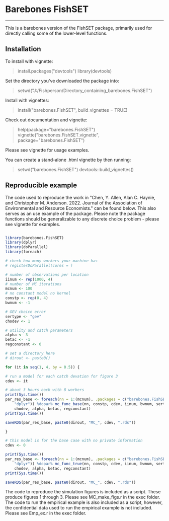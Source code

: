 Barebones FishSET
=========

---

This is a barebones version of the FishSET package, primarily used for directly
calling some of the lower-level functions.

Installation
---

To install with vignette:

  > install.packages("devtools")
  > library(devtools)

Set the directory you've downloaded the package into:

  > setwd("J:/Fishperson/Directory_containing_barebones.FishSET")

Install with vignettes:

  > install("barebones.FishSET", build_vignettes = TRUE)

Check out documentation and vignette:

  > help(package="barebones.FishSET")
  > vignette("barebones.FishSET.vignette", package="barebones.FishSET")

Please see vignette for usage examples.

You can create a stand-alone .html vignette by then running:

  > setwd("barebones.FishSET")
  > devtools::build_vignettes()

Reproducible example
-----------------

The code used to reproduce the work in "Chen, Y. Allen, Alan C. Haynie, and
Christopher M. Anderson. 2022. Journal of the Association of Environmental and
Resource Economists." can be found below. This also serves as an use example of
the package. Please note the package functions should be generalizable to any
discrete choice problem - please see vignette for examples.

``` r

library(barebones.FishSET)
library(dplyr)
library(doParallel)
library(foreach)

# check how many workers your machine has
# registerDoParallel(cores = )

# number of observations per location
iinum <- rep(1000, 4)
# number of MC iterations
mcnum <- 100
# no constant model no kernel
constp <- rep(0, 4)
bwnum <- -1

# GEV choice error
sertype <- "gev"
chodev <- 1

# utility and catch parameters
alpha <- 3
betac <- -1
regconstant <- 0

# set a directory here
# dirout <- paste0()

for (it in seq(1, 4, by = 0.5)) {

# run a model for each catch devation for figure 3
cdev <- it

# about 3 hours each with 8 workers
print(Sys.time())
par_res_base <- foreach(nn = 1:(mcnum), .packages = c("barebones.FishSET",
    "dplyr")) %dopar% mc_func_base(nn, constp, cdev, iinum, bwnum, sertype,
    chodev, alpha, betac, regconstant)
print(Sys.time())

saveRDS(par_res_base, paste0(dirout, "MC_", cdev, ".rds"))

}

# this model is for the base case with no private information
cdev <- 0

print(Sys.time())
par_res_base <- foreach(nn = 1:(mcnum), .packages = c("barebones.FishSET",
    "dplyr")) %dopar% mc_func_true(nn, constp, cdev, iinum, bwnum, sertype,
    chodev, alpha, betac, regconstant)
print(Sys.time())

saveRDS(par_res_base, paste0(dirout, "MC_", cdev, ".rds"))

```

The code to reproduce the simulation figures is included as a script. These
produce figures 1 through 3. Please see MC_make_figs.r in the exec folder.
The code to run the empirical example is also included as a script, however,
the confidential data used to run the empirical example is not included. Please
see Emp_ex.r in the exec folder.
